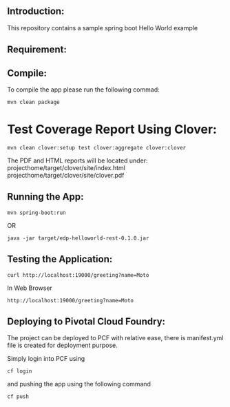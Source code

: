 Introduction:
-------------
This repository contains a sample spring boot Hello World example

Requirement:
-----------

Compile:
-------
To compile the app please run the following commad:

	mvn clean package

Test Coverage Report Using Clover:
==================================
	mvn clean clover:setup test clover:aggregate clover:clover

The PDF and HTML reports will be located under:
projecthome/target/clover/site/index.html
projecthome/target/clover/site/clover.pdf
	
Running the App:
---------------
    mvn spring-boot:run
    
OR

    java -jar target/edp-helloworld-rest-0.1.0.jar 

Testing the Application:
------------------------

	curl http://localhost:19000/greeting?name=Moto

In Web Browser

    http://localhost:19000/greeting?name=Moto
    
Deploying to Pivotal Cloud Foundry:
-----------------------------------
The project can be deployed to PCF with relative ease, there is manifest.yml file is created
for deployment purpose.

Simply login into PCF using
    
    cf login
and pushing the app using the following command

    cf push
    
    
